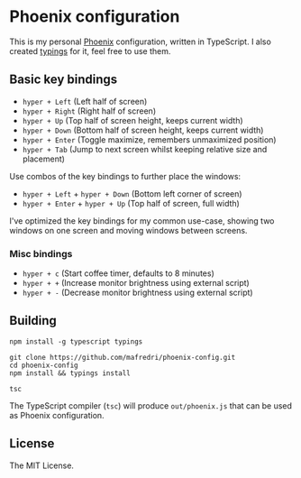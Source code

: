 # Phoenix configuration

This is my personal [Phoenix](https://github.com/kasper/phoenix) configuration, written in TypeScript. I also created [typings](https://github.com/mafredri/phoenix-typings) for it, feel free to use them.

## Basic key bindings

* `hyper + Left` (Left half of screen)
* `hyper + Right` (Right half of screen)
* `hyper + Up` (Top half of screen height, keeps current width)
* `hyper + Down` (Bottom half of screen height, keeps current width)
* `hyper + Enter` (Toggle maximize, remembers unmaximized position)
* `hyper + Tab` (Jump to next screen whilst keeping relative size and placement)

Use combos of the key bindings to further place the windows:

* `hyper + Left` + `hyper + Down` (Bottom left corner of screen)
* `hyper + Enter` + `hyper + Up` (Top half of screen, full width)

I've optimized the key bindings for my common use-case, showing two windows on one screen and moving windows between screens.

### Misc bindings

* `hyper + c` (Start coffee timer, defaults to 8 minutes)
* `hyper + +` (Increase monitor brightness using external script)
* `hyper + -` (Decrease monitor brightness using external script)

## Building

```
npm install -g typescript typings

git clone https://github.com/mafredri/phoenix-config.git
cd phoenix-config
npm install && typings install

tsc
```

The TypeScript compiler (`tsc`) will produce `out/phoenix.js` that can be used as Phoenix configuration. 

## License

The MIT License.
